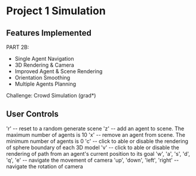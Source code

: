 # Project 1 Simulation
 
## Features Implemented

PART 2B:

* Single Agent Navigation
* 3D Rendering & Camera
* Improved Agent & Scene Rendering
* Orientation Smoothing
* Multiple Agents Planning

Challenge: Crowd Simulation (grad*)

## User Controls

'r' -- reset to a random generate scene
'z' -- add an agent to scene. The maximum number of agents is 10
'x' -- remove an agent from scene. The minimum number of agents is 0
'c' -- click to able or disable the rendering of sphere boundary of each 3D model
'v' -- click to able or disable the rendering of path from an agent's current position to its goal
'w', 'a', 's', 'd', 'q', 'e' -- navigate the movement of camera
'up', 'down', 'left', 'right' -- navigate the rotation of camera
